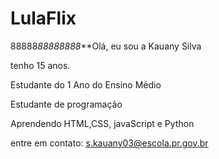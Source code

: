 # LulaFlix

88888*88888888***Olá, eu sou a Kauany Silva

tenho 15 anos.

Estudante do 1 Ano do Ensino Médio

Estudante de programação

Aprendendo HTML,CSS, javaScript e Python

entre em contato: s.kauany03@escola.pr.gov.br
